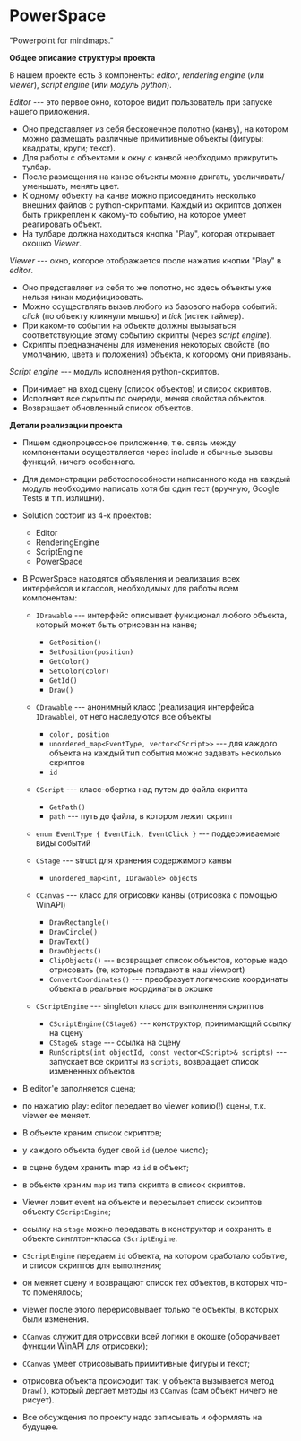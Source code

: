 # PowerSpace
"Powerpoint for mindmaps."

__Общее описание структуры проекта__

В нашем проекте есть 3 компоненты: _editor_, _rendering engine_ (или _viewer_), _script engine_ (или _модуль python_).

_Editor_ --- это первое окно, которое видит пользователь при запуске нашего приложения.
* Оно представляет из себя бесконечное полотно (канву), на котором можно размещать различные примитивные объекты (фигуры: квадраты, круги; текст).
* Для работы с объектами к окну с канвой необходимо прикрутить тулбар.
* После размещения на канве объекты можно двигать, увеличивать/уменьшать, менять цвет.
* К одному объекту на канве можно присоединить несколько внешних файлов с python-скриптами. Каждый из скриптов должен быть прикреплен к какому-то событию, на которое умеет реагировать объект.
* На тулбаре должна находиться кнопка "Play", которая открывает окошко _Viewer_.

_Viewer_ --- окно, которое отображается после нажатия кнопки "Play" в _editor_.
* Оно представляет из себя то же полотно, но здесь объекты уже нельзя никак модифицировать.
* Можно осуществлять вызов любого из базового набора событий: _click_ (по объекту кликнули мышью) и _tick_ (истек таймер).
* При каком-то событии на объекте должны вызываться соответствующие этому событию скрипты (через _script engine_).
* Скрипты предназначены для изменения некоторых свойств (по умолчанию, цвета и положения) объекта, к которому они привязаны.

_Script engine_ --- модуль исполнения python-скриптов.
* Принимает на вход сцену (список объектов) и список скриптов.
* Исполняет все скрипты по очереди, меняя свойства объектов.
* Возвращает обновленный список объектов.

__Детали реализации проекта__

* Пишем однопроцессное приложение, т.е. связь между компонентами осуществляется через include и обычные вызовы функций, ничего особенного.

* Для демонстрации работоспособности написанного кода на каждый модуль необходимо написать хотя бы один тест (вручную, Google Tests и т.п. излишни).

* Solution состоит из 4-х проектов:
    * Editor
    * RenderingEngine
    * ScriptEngine
    * PowerSpace

* В PowerSpace находятся объявления и реализация всех интерфейсов и классов, необходимых для работы всем компонентам:
    * `IDrawable` --- интерфейс описывает функционал любого объекта, который может быть отрисован на канве;
        * `GetPosition()`
        * `SetPosition(position)`
        * `GetColor()`
        * `SetColor(color)`
        * `GetId()`
        * `Draw()`

    * `CDrawable` --- анонимный класс (реализация интерфейса `IDrawable`), от него наследуются все объекты
        * `color, position`
        * `unordered_map<EventType, vector<CScript>>` --- для каждого объекта на каждый тип события можно задавать несколько скриптов
        * `id`

    * `CScript` --- класс-обертка над путем до файла скрипта
        * `GetPath()`
        * `path` --- путь до файла, в котором лежит скрипт

    * `enum EventType { EventTick, EventClick }` --- поддерживаемые виды событий

    * `CStage` --- struct для хранения содержимого канвы
        * `unordered_map<int, IDrawable> objects`

    * `CCanvas` --- класс для отрисовки канвы (отрисовка с помощью WinAPI)
        * `DrawRectangle()`
        * `DrawCircle()`
        * `DrawText()`
        * `DrawObjects()`
        * `ClipObjects()` --- возвращает список объектов, которые надо отрисовать (те, которые попадают в наш viewport)
        * `ConvertCoordinates()` --- преобразует логические координаты объекта в реальные координаты в окошке

    * `CScriptEngine` --- singleton класс для выполнения скриптов
        * `CScriptEngine(CStage&)` --- конструктор, принимающий ссылку на сцену
        * `CStage& stage` --- ссылка на сцену
        * `RunScripts(int objectId, const vector<CScript>& scripts)` --- запускает все скрипты из `scripts`, возвращает список измененных объектов

- В editor'е заполняется сцена;
- по нажатию play: editor передает во viewer копию(!) сцены, т.к. viewer ее меняет.

- В объекте храним список скриптов;
- у каждого объекта будет свой `id` (целое число);
- в сцене будем хранить map из `id` в объект;
- в объекте храним `map` из типа скрипта в список скриптов.

- Viewer ловит event на объекте и пересылает список скриптов объекту `CScriptEngine`;
- ссылку на `stage` можно передавать в конструктор и сохранять в объекте синглтон-класса `CScriptEngine`.

- `CScriptEngine` передаем `id` объекта, на котором сработало событие, и список скриптов для выполнения;
- он меняет сцену и возвращают список тех объектов, в которых что-то поменялось;
- viewer после этого перерисовывает только те объекты, в которых были изменения.

- `CCanvas` служит для отрисовки всей логики в окошке (оборачивает функции WinAPI для отрисовки);
- `CCanvas` умеет отрисовывать примитивные фигуры и текст;
- отрисовка объекта происходит так: у объекта вызывается метод `Draw()`, который дергает методы из `CCanvas` (сам объект ничего не рисует).


- Все обсуждения по проекту надо записывать и оформлять на будущее.
